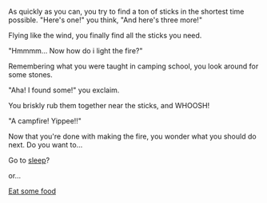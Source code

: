 As quickly as you can, you try to find a ton of sticks in the shortest time possible.
"Here's one!" you think, "And here's three more!"

Flying like the wind, you finally find all the sticks you need.

"Hmmmm... Now how do i light the fire?"

Remembering what you were taught in camping school, you look around for some stones.

"Aha! I found some!" you exclaim.

You briskly rub them together near the sticks, and WHOOSH!

"A campfire! Yippee!!"

Now that you're done with making the fire, you wonder what you should do next.
Do you want to...

Go to [sleep](./go-sleep.md)?

or...

[Eat some food](./food.md)

